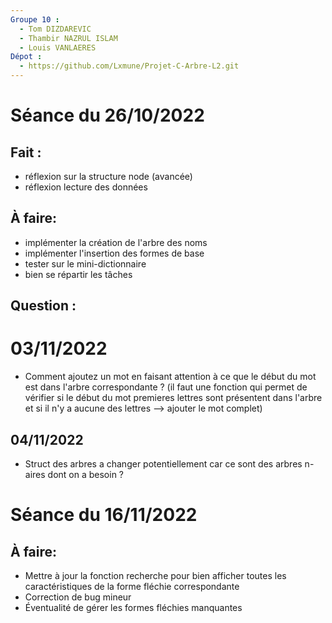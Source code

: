 ```yaml
---
Groupe 10 :
  - Tom DIZDAREVIC
  - Thambir NAZRUL ISLAM
  - Louis VANLAERES
Dépot :
  - https://github.com/Lxmune/Projet-C-Arbre-L2.git
---
```


# Séance du 26/10/2022

## Fait : 
* réflexion sur la structure node (avancée)
* réflexion lecture des données

## À faire:
* implémenter la création de l'arbre des noms
* implémenter l'insertion des formes de base
* tester sur le mini-dictionnaire
* bien se répartir les tâches



## Question :
# 03/11/2022
* Comment ajoutez un mot en faisant attention à ce que le début du mot est dans l'arbre correspondante ? (il faut une fonction qui permet de vérifier si le début du mot premieres lettres sont  présentent dans l'arbre et si il n'y a aucune des lettres --> ajouter le mot complet)


## 04/11/2022

* Struct des arbres a changer potentiellement car ce sont des arbres n-aires dont on a besoin ?

# Séance du 16/11/2022
## À faire:
* Mettre à jour la fonction recherche pour bien afficher toutes les caractéristiques de la forme fléchie correspondante
* Correction de bug mineur
* Éventualité de gérer les formes fléchies manquantes

